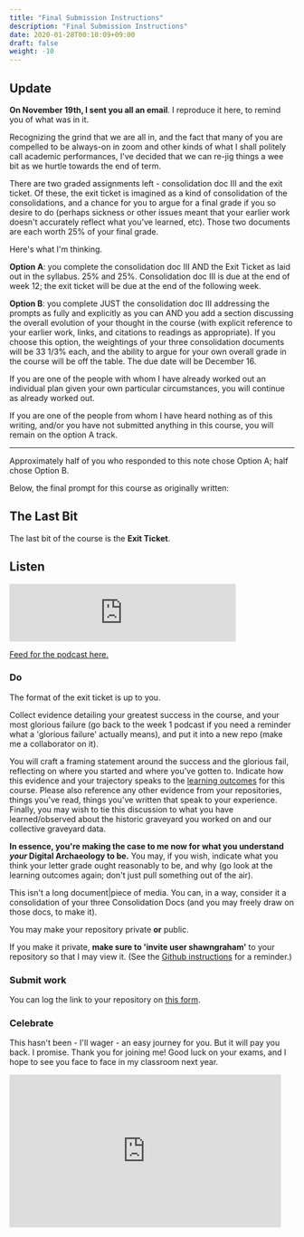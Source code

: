 ```yaml
---
title: "Final Submission Instructions"
description: "Final Submission Instructions"
date: 2020-01-28T00:10:09+09:00
draft: false
weight: -10
---
```


## Update

**On November 19th, I sent you all an email**. I reproduce it here, to remind you of what was in it.

Recognizing the grind that we are all in, and the fact that many of you are compelled to be always-on in zoom and other kinds of what I shall politely call academic performances, I've decided that we can re-jig things a wee bit as we hurtle towards the end of term.

There are two graded assignments left - consolidation doc III and the exit ticket. Of these, the exit ticket is imagined as a kind of consolidation of the consolidations, and a chance for you to argue for a final grade if you so desire to do (perhaps sickness or other issues meant that your earlier work doesn't accurately reflect what you've learned, etc). Those two documents are each worth 25% of your final grade.

Here's what I'm thinking.

**Option A**: you complete the consolidation doc III AND the Exit Ticket as laid out in the syllabus. 25% and 25%. Consolidation doc III is due at the end of week 12; the exit ticket will be due at the end of the following week.

**Option B**: you complete JUST the consolidation doc III addressing the prompts as fully and explicitly as you can AND you add a section discussing the overall evolution of your thought in the course (with explicit reference to your earlier work, links, and citations to readings as appropriate). If you choose this option, the weightings of your three consolidation documents will be 33 1/3% each, and the ability to argue for your own overall grade in the course will be off the table. The due date will be December 16.

If you are one of the people with whom I have already worked out an individual plan given your own particular circumstances, you will continue as already worked out.

If you are one of the people from whom I have heard nothing as of this writing, and/or you have not submitted anything in this course, you will remain on the option A track.

---

Approximately half of you who responded to this note chose Option A; half chose Option B.

Below, the final prompt for this course as originally written:

## The Last Bit

The last bit of the course is the **Exit Ticket**.

## Listen

<iframe src="https://anchor.fm/dr-graham/embed/episodes/HIST3000CLCV3000-Wk-12-The-End-enluhi" height="102px" width="400px" frameborder="0" scrolling="no"></iframe>

[Feed for the podcast here.](https://anchor.fm/s/1c3d3bfc/podcast/rss)

### Do

The format of the exit ticket is up to you.

Collect evidence detailing your greatest success in the course, and your most glorious failure (go back to the week 1 podcast if you need a reminder what a 'glorious failure' actually means), and put it into a new repo (make me a collaborator on it).

You will craft a framing statement around the success and the glorious fail, reflecting on where you started and where you’ve gotten to. Indicate how this evidence and your trajectory speaks to the [learning outcomes](/docs/2-learning-outcomes) for this course. Please also reference any other evidence from your repositories, things you've read, things you've written that speak to your experience. Finally, you may wish to tie this discussion to what you have learned/observed about the historic graveyard you worked on and our collective graveyard data.

**In essence, you're making the case to me now for what you understand _your_ Digital Archaeology to be.** You may, if you wish, indicate what you think your letter grade ought reasonably to be, and why (go look at the learning outcomes again; don't just pull something out of the air).

This isn't a long document|piece of media. You can, in a way, consider it a consolidation of your three Consolidation Docs (and you may freely draw on those docs, to make it).

You may make your repository private **or** public.

If you make it private, **make sure to 'invite user shawngraham'** to your repository so that I may view it. (See the [Github instructions](/week/1/github) for a reminder.)

### Submit work

You can log the link to your repository on [this form](https://forms.gle/9BMvFeFda9qq36fAA).

### Celebrate

This hasn't been - I'll wager - an easy journey for you. But it will pay you back. I promise. Thank you for joining me! Good luck on your exams, and I hope to see you face to face in my classroom next year.

<iframe src="https://giphy.com/embed/4GY3ljn0SuvrpvxIck" width="480" height="270" frameBorder="0" class="giphy-embed" allowFullScreen></iframe>
